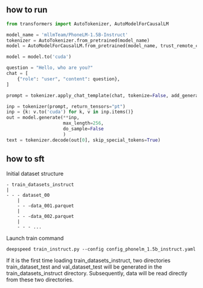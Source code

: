 ## how to run
```python
from transformers import AutoTokenizer, AutoModelForCausalLM

model_name = 'mllmTeam/PhoneLM-1.5B-Instruct'
tokenizer = AutoTokenizer.from_pretrained(model_name)
model = AutoModelForCausalLM.from_pretrained(model_name, trust_remote_code=True)

model = model.to('cuda')

question = "Hello, who are you?"
chat = [
    {"role": "user", "content": question},
]

prompt = tokenizer.apply_chat_template(chat, tokenize=False, add_generation_prompt=True)

inp = tokenizer(prompt, return_tensors="pt")
inp = {k: v.to('cuda') for k, v in inp.items()}
out = model.generate(**inp, 
                     max_length=256,
                     do_sample=False
                     )
text = tokenizer.decode(out[0], skip_special_tokens=True)

```

## how to sft
Initial dataset structure
```
- train_datasets_instruct
|
- - - dataset_00
    |
    - - -data_001.parquet
    |
    - - -data_002.parquet
    |
    - - - ...
```

Launch train command
```shell
deepspeed train_instruct.py --config config_phonelm_1.5b_instruct.yaml
```
If it is the first time loading train_datasets_instruct, two directories train_dataset_test and val_dataset_test will be generated in the train_datasets_instruct directory. Subsequently, data will be read directly from these two directories.
